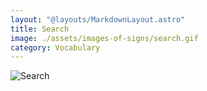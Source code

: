 ```yaml
---
layout: "@layouts/MarkdownLayout.astro"
title: Search
image: ./assets/images-of-signs/search.gif
category: Vocabulary
---
```


![Search](@signs/search.gif)
